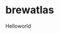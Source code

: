 # brewatlas
Helloworld

<html>
<head>
<meta charset="utf-8" />
<script src="https://api.mapbox.com/mapbox-gl-js/v2.0.0/mapbox-gl.js"></script>
<link href="https://api.mapbox.com/mapbox-gl-js/v2.0.0/mapbox-gl.css" rel="stylesheet" />

<!--style>
body { margin: 0; padding: 0; }
#map { position: absolute; top: 0; bottom: 0; width: 100%; }
</style-->
</head>

  
<body>

<style>
.mapboxgl-ctrl-pitchtoggle-3d {
    background-image: url(data:image/svg+xml;base64,PHN2ZyB4bWxucz0iaHR0cDovL3d3dy53My5vcmcvMjAwMC9zdmciIHdpZHRoPSIzMCIgaGVpZ2h0PSIzMCI+ICAgIDx0ZXh0IHg9IjUwJSIgeT0iNTAlIiBkeT0iLjM1ZW0iIHN0eWxlPSJmb250LXNpemU6IDE0cHg7IGZvbnQtZmFtaWx5OiAnSGVsdmV0aWNhIE5ldWUnLEFyaWFsLEhlbHZldGljYSxzYW5zLXNlcmlmOyBmb250LXdlaWdodDogYm9sZDsgdGV4dC1hbmNob3I6IG1pZGRsZTsiPjNEPC90ZXh0Pjwvc3ZnPg==);}
.mapboxgl-ctrl-pitchtoggle-2d {
    background-image: url(data:image/svg+xml;base64,PHN2ZyB4bWxucz0iaHR0cDovL3d3dy53My5vcmcvMjAwMC9zdmciIHdpZHRoPSIzMCIgaGVpZ2h0PSIzMCI+ICAgIDx0ZXh0IHg9IjUwJSIgeT0iNTAlIiBkeT0iLjM1ZW0iIHN0eWxlPSJmb250LXNpemU6IDE0cHg7IGZvbnQtZmFtaWx5OiAnSGVsdmV0aWNhIE5ldWUnLEFyaWFsLEhlbHZldGljYSxzYW5zLXNlcmlmOyBmb250LXdlaWdodDogYm9sZDsgdGV4dC1hbmNob3I6IG1pZGRsZTsiPjJEPC90ZXh0Pjwvc3ZnPg==);} 
</style>
    

<div id='map' style='width: 100%; height: 100vh;'></div>    
    
<script> 
	mapboxgl.accessToken = 'pk.eyJ1IjoiZXBpaGlrZSIsImEiOiJja2RjemszdmMwN2Q2MnFucjFiY3diYTExIn0.yMxerasstTOUqTLlqJcxow';
  
// Variable: Map  
var map = (window.map = new mapboxgl.Map({
	container: 'map',
  //style: 'mapbox://styles/epihike/ckpgtzkwl00ju17pdec4vto47', // Monochrome
	style: 'mapbox://styles/epihike/ckpprkwjd191k18pjws8bgodr', // San Francisco
  //style: 'mapbox://styles/epihike/ckm7zdamjghy717l994oe4s9o', // Oregon
	center: {{wf {&quot;path&quot;:&quot;location-long-lat&quot;,&quot;type&quot;:&quot;PlainText&quot;\} }},
	pitch: 0,
	zoom: {{wf {&quot;path&quot;:&quot;mapbox-zoom&quot;,&quot;type&quot;:&quot;Number&quot;\} }},
  minZoom: 2,
	bearing: 0, 
  interactive: true,
}));



  
//3D Toggle
class PitchToggle {
  constructor({bearing = -15, pitch = 25}) {
    this._bearing = bearing;
    this._pitch = pitch;}

  onAdd(map) {
    this._map = map;
    let _this = this;

    this._btn = document.createElement("button");
    this._btn.className = "mapboxgl-ctrl-pitchtoggle-3d";
    this._btn.type = "button";
    this._btn["aria-label"] = "Toggle Pitch";
    this._btn.onclick = function() {
      if (map.getPitch() === 0) {
        let options = { pitch: _this._pitch, bearing: _this._bearing };
        map.easeTo(options);
        _this._btn.className =
          "mapboxgl-ctrl-icon mapboxgl-ctrl-pitchtoggle-2d";
        map.setStyle('mapbox://styles/epihike/ckiukq7s12z6q19qm8ijuhund');
      } else {
        map.easeTo({ pitch: 0, bearing: 0 });
        _this._btn.className =
          "mapboxgl-ctrl-icon mapboxgl-ctrl-pitchtoggle-3d";
        map.setStyle('mapbox://styles/epihike/ckpprkwjd191k18pjws8bgodr');
      }
    };

    this._container = document.createElement("div");
    this._container.className = "mapboxgl-ctrl-group mapboxgl-ctrl";
    this._container.appendChild(this._btn);

    return this._container;}

  onRemove() {
    this._container.parentNode.removeChild(this._container);
    this._map = undefined;}}
  
map.addControl(new PitchToggle({/*minpitchzoom: 0*/}), "top-right");
 
 

map.addControl(new mapboxgl.NavigationControl(), 'top-right');
map.addControl(new mapboxgl.GeolocateControl( {
positionOptions: {
  enableHighAccuracy: true},
  trackUserLocation: true,
}), 'top-right');
 
</script>
 
</body>
</html>
